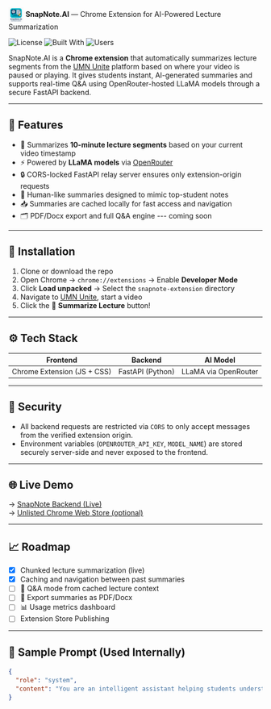 <p><img src="/SnapNoteAi.PNG" alt="SnapNote Icon" width="30" style="vertical-align: middle;"/> <strong>SnapNote.AI</strong> — Chrome Extension for AI-Powered Lecture Summarization</p>


![License](https://img.shields.io/badge/license-MIT-blue.svg)
![Built With](https://img.shields.io/badge/Built_with-FastAPI%20%7C%20JavaScript%20%7C%20LLMs-9cf)
![Users](https://img.shields.io/badge/Used_by-300%2B_students-success)

SnapNote.AI is a **Chrome extension** that automatically summarizes lecture segments from the [UMN Unite](https://media.unite.umn.edu/) platform based on where your video is paused or playing. It gives students instant, AI-generated summaries and supports real-time Q&A using OpenRouter-hosted LLaMA models through a secure FastAPI backend.

---

## 🚀 Features

- 🎯 Summarizes **10-minute lecture segments** based on your current video timestamp
- ⚡ Powered by **LLaMA models** via [OpenRouter](https://openrouter.ai)
- 🔒 CORS-locked FastAPI relay server ensures only extension-origin requests
- 🧠 Human-like summaries designed to mimic top-student notes
- 📥 Summaries are cached locally for fast access and navigation
- 🗂️ PDF/Docx export and full Q&A engine --- coming soon

---

## 🧩 Installation

1. Clone or download the repo  
2. Open Chrome → `chrome://extensions` → Enable **Developer Mode**  
3. Click **Load unpacked** → Select the `snapnote-extension` directory  
4. Navigate to [UMN Unite](https://media.unite.umn.edu/), start a video  
5. Click the 🧠 **Summarize Lecture** button!

---

## ⚙️ Tech Stack

| Frontend        | Backend        | AI Model         |
|-----------------|----------------|------------------|
| Chrome Extension (JS + CSS) | FastAPI (Python) | LLaMA via OpenRouter |

---

## 🔐 Security

- All backend requests are restricted via `CORS` to only accept messages from the verified extension origin.
- Environment variables (`OPENROUTER_API_KEY`, `MODEL_NAME`) are stored securely server-side and never exposed to the frontend.

---

## 🌐 Live Demo

→ [SnapNote Backend (Live)](https://snapnote-fa9s.onrender.com/summarize)  
→ [Unlisted Chrome Web Store (optional)](https://chrome.google.com/webstore/detail/your-extension-id)

---

## 📈 Roadmap

- [x] Chunked lecture summarization (live)
- [x] Caching and navigation between past summaries
- [ ] 🎤 Q&A mode from cached lecture context
- [ ] 🧾 Export summaries as PDF/Docx
- [ ] 📊 Usage metrics dashboard
- [ ] Extension Store Publishing

---

## 🧠 Sample Prompt (Used Internally)

```json
{
  "role": "system",
  "content": "You are an intelligent assistant helping students understand lectures. Summarize the professor’s explanations into clear, concise notes that sound like they’re written by a top student. This segment may continue from earlier. Keep it coherent."
}
